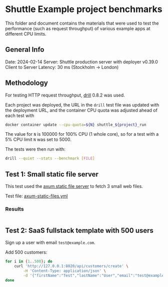 # Shuttle Example project benchmarks

This folder and document contains the materials that were used to test the performance (such as request throughput) of various example apps at different CPU limits.

## General Info

Date: 2024-02-14
Server: Shuttle production server with deployer v0.39.0
Client to Server Latency: 30 ms (Stockholm -> London)

## Methodology

For testing HTTP request throughput, [drill](https://github.com/fcsonline/drill) 0.8.2 was used.

Each project was deployed,
the URL in the `drill` test file was updated with the deployment URL,
and the container CPU quota was adjusted ahead of each test with

```bash
docker container update --cpu-quota=${N} shuttle_${project}_run
```

The value for `N` is 100000 for 100% CPU (1 whole core), so for a test with a 5% CPU limit `N` was set to 5000.

The tests were then run with:

```bash
drill --quiet --stats --benchmark [FILE]
```

## Test 1: Small static file server

This test used the [axum static file server](../axum/static-files/) to fetch 3 small web files.

Test file: [axum-static-files.yml](./axum-static-files.yml)

### Results

```text

```

## Test 2: SaaS fullstack template with 500 users

Sign up a user with email `test@example.com`.

Add 500 customers:

```sh
for i in {1..500}; do
    curl 'http://127.0.0.1:8020/api/customers/create' \
        -H 'Content-Type: application/json' \
        -d '{"firstName":"Test","lastName":"User","email":"test@example.com","phone":"123456789","priority":1,"userEmail":"test@example.com"}'
done
```
